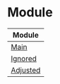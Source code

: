 

# Module

| Module |
| ------ |
| [Main](https://github.com/samwhelp/anduinos-iso-builder-remix-advance-xfce/blob/main/helper/docs/module/module-main.md) |
| [Ignored](https://github.com/samwhelp/anduinos-iso-builder-remix-advance-xfce/blob/main/helper/docs/module/module-ignored.md) |
| [Adjusted](https://github.com/samwhelp/anduinos-iso-builder-remix-advance-xfce/blob/main/helper/docs/module/module-adjusted.md) |
